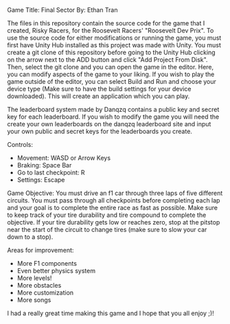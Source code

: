 Game Title: Final Sector
By: Ethan Tran

The files in this repository contain the source code for the game that I created, Risky Racers, for the Roosevelt Racers' "Roosevelt Dev Prix". 
To use the source code for either modifications or running the game, you must first have Unity Hub installed as this project was made with Unity.
You must create a git clone of this repository before going to the Unity Hub clicking on the arrow next to the ADD button and click "Add Project From Disk".
Then, select the git clone and you can open the game in the editor. Here, you can modify aspects of the game to your liking. If you wish to play the game
outside of the editor, you can select Build and Run and choose your device type (Make sure to have the build settings for your device downloaded). This will
create an application which you can play.

The leaderboard system made by Danqzq contains a public key and secret key for each leaderboard. If you wish to modify the game you will need the create your
own leaderboards on the danqzq leaderboard site and input your own public and secret keys for the leaderboards you create.

Controls:
- Movement: WASD or Arrow Keys
- Braking: Space Bar
- Go to last checkpoint: R
- Settings: Escape

Game Objective:
You must drive an f1 car through three laps of five different circuits. You must pass through all checkpoints before completing each lap and your goal is
to complete the entire race as fast as possible. Make sure to keep track of your tire durability and tire compound to complete the objective. If your tire
durability gets low or reaches zero, stop at the pitstop near the start of the circuit to change tires (make sure to slow your car down to a stop).

Areas for improvement:
- More F1 components
- Even better physics system
- More levels!
- More obstacles
- More customization
- More songs

I had a really great time making this game and I hope that you all enjoy ;)!
